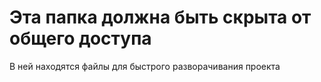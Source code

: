 # Эта папка должна быть скрыта от общего доступа

В ней находятся файлы для быстрого разворачивания проекта
